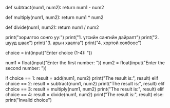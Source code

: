 def subtract(num1, num2):
    return num1 - num2

def multiply(num1, num2):
    return num1 * num2

def divide(num1, num2):
    return num1 / num2

print("зорилгоо сонго уу:")
print("1. үгсийн сангийн дайралт")
print("2. шууд шаах")
print("3. арын хаалга")
print("4. хортой холбоос")

choice = int(input("Enter choice (1-4): "))

num1 = float(input("Enter the first number: "))
num2 = float(input("Enter the second number: "))

if choice == 1:
    result = add(num1, num2)
    print("The result is:", result)
elif choice == 2:
    result = subtract(num1, num2)
    print("The result is:", result)
elif choice == 3:
    result = multiply(num1, num2)
    print("The result is:", result)
elif choice == 4:
    result = divide(num1, num2)
    print("The result is:", result)
else:
    print("Invalid choice")
